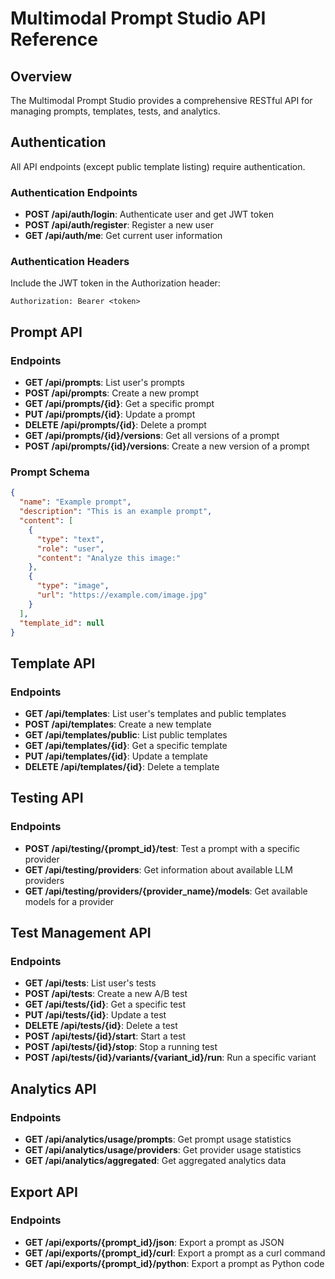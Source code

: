 # Multimodal Prompt Studio API Reference

## Overview

The Multimodal Prompt Studio provides a comprehensive RESTful API for managing prompts, templates, tests, and analytics.

## Authentication

All API endpoints (except public template listing) require authentication.

### Authentication Endpoints

- **POST /api/auth/login**: Authenticate user and get JWT token
- **POST /api/auth/register**: Register a new user
- **GET /api/auth/me**: Get current user information

### Authentication Headers

Include the JWT token in the Authorization header:

```
Authorization: Bearer <token>
```

## Prompt API

### Endpoints

- **GET /api/prompts**: List user's prompts
- **POST /api/prompts**: Create a new prompt
- **GET /api/prompts/{id}**: Get a specific prompt
- **PUT /api/prompts/{id}**: Update a prompt
- **DELETE /api/prompts/{id}**: Delete a prompt
- **GET /api/prompts/{id}/versions**: Get all versions of a prompt
- **POST /api/prompts/{id}/versions**: Create a new version of a prompt

### Prompt Schema

```json
{
  "name": "Example prompt",
  "description": "This is an example prompt",
  "content": [
    {
      "type": "text",
      "role": "user",
      "content": "Analyze this image:"
    },
    {
      "type": "image",
      "url": "https://example.com/image.jpg"
    }
  ],
  "template_id": null
}
```

## Template API

### Endpoints

- **GET /api/templates**: List user's templates and public templates
- **POST /api/templates**: Create a new template
- **GET /api/templates/public**: List public templates
- **GET /api/templates/{id}**: Get a specific template
- **PUT /api/templates/{id}**: Update a template
- **DELETE /api/templates/{id}**: Delete a template

## Testing API

### Endpoints

- **POST /api/testing/{prompt_id}/test**: Test a prompt with a specific provider
- **GET /api/testing/providers**: Get information about available LLM providers
- **GET /api/testing/providers/{provider_name}/models**: Get available models for a provider

## Test Management API

### Endpoints

- **GET /api/tests**: List user's tests
- **POST /api/tests**: Create a new A/B test
- **GET /api/tests/{id}**: Get a specific test
- **PUT /api/tests/{id}**: Update a test
- **DELETE /api/tests/{id}**: Delete a test
- **POST /api/tests/{id}/start**: Start a test
- **POST /api/tests/{id}/stop**: Stop a running test
- **POST /api/tests/{id}/variants/{variant_id}/run**: Run a specific variant

## Analytics API

### Endpoints

- **GET /api/analytics/usage/prompts**: Get prompt usage statistics
- **GET /api/analytics/usage/providers**: Get provider usage statistics  
- **GET /api/analytics/aggregated**: Get aggregated analytics data

## Export API

### Endpoints

- **GET /api/exports/{prompt_id}/json**: Export a prompt as JSON
- **GET /api/exports/{prompt_id}/curl**: Export a prompt as a curl command
- **GET /api/exports/{prompt_id}/python**: Export a prompt as Python code
